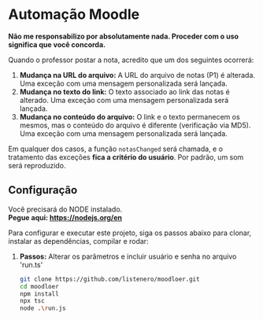 # Automação Moodle

**Não me responsabilizo por absolutamente nada. Proceder com o uso significa que você concorda.**

Quando o professor postar a nota, acredito que um dos seguintes ocorrerá:

1. **Mudança na URL do arquivo:** A URL do arquivo de notas (P1) é alterada. Uma exceção com uma mensagem personalizada será lançada.  
2. **Mudança no texto do link:** O texto associado ao link das notas é alterado. Uma exceção com uma mensagem personalizada será lançada.  
3. **Mudança no conteúdo do arquivo:** O link e o texto permanecem os mesmos, mas o conteúdo do arquivo é diferente (verificação via MD5). Uma exceção com uma mensagem personalizada será lançada.  
  

Em qualquer dos casos, a função `notasChanged` será chamada, e o tratamento das exceções **fica a critério do usuário**.
Por padrão, um som será reproduzido.  

  
## Configuração  

Você precisará do NODE instalado.  
**Pegue aqui: https://nodejs.org/en**

Para configurar e executar este projeto, siga os passos abaixo para clonar, instalar as dependências, compilar e rodar:

1. **Passos:**
    Alterar os parâmetros e incluir usuário e senha no arquivo 'run.ts'
   ```bash
   git clone https://github.com/listenero/moodloer.git
   cd moodloer
   npm install
   npx tsc
   node .\run.js
